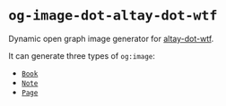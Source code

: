 # `og-image-dot-altay-dot-wtf`

Dynamic open graph image generator for [altay-dot-wtf](https://github.com/altaywtf/altay-dot-wtf).

It can generate three types of `og:image`:

- [`Book`](https://og-image.altay.wtf/api?type=book&title=Arcade+Game+Typography&author=Toshi+Omigari&coverImageURL=https%3A%2F%2Fbooks.google.com%2Fbooks%2Fcontent%3Fid%3DZKi9wQEACAAJ%26printsec%3Dfrontcover%26img%3D1%26zoom%3D1%26source%3Dgbs_api)
- [`Note`](https://og-image.altay.wtf/api?type=note&title=2020+in+review&oneliner=Exploring+my+boundaries+of+self-destruction)
- [`Page`](https://og-image.altay.wtf/api?type=page&title=Projects&oneliner=)
